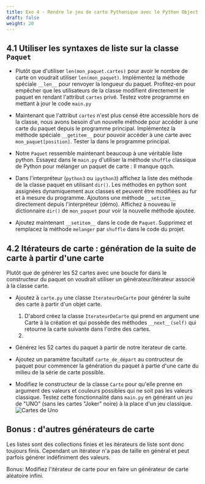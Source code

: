 ```yaml
---
title: Exo 4 - Rendre le jeu de carte Pythonique avec le Python Object Model
draft: false
weight: 20
---
```



## 4.1 Utiliser les syntaxes de liste sur la classe `Paquet`

- Plutôt que d'utiliser `len(mon_paquet.cartes)` pour avoir le nombre de carte on voudrait utiliser `len(mon_paquet)`. Implémentez la méthode spéciale `__len__` pour renvoyer la longueur du paquet. Profitez-en pour empêcher que les utilisateurs de la classe modifient directement le paquet en rendant l'attribut `cartes` privé. Testez votre programme en mettant à jour le code `main.py`

- Maintenant que l'attribut `cartes` n'est plus censé être accessible hors de la classe, nous avons besoin d'un nouvelle méthode pour accéder à une carte du paquet depuis le programme principal. Implémentez la méthode spéciale `__getitem__` pour pouvoir accéder à une carte avec `mon_paquet[position]`. Tester la dans le programme principal.

- Notre `Paquet` ressemble maintenant beaucoup à une véritable liste python. Essayez dans le `main.py` d'utiliser la méthode `shuffle` classique de Python pour mélanger un paquet de carte : Il manque qqch.

- Dans l'interpréteur (`python3` ou `ipython3`) affichez la liste des méthode de la classe paquet en utilisant `dir()`. Les méthodes en python sont assignées dynamiquement aux classes et peuvent être modifiées au fur et à mesure du programme. Ajoutons une méthode `__setitem__` directement depuis l'interpréteur (démo). Affichez à nouveau le dictionnaire `dir()` de `mon_paquet` pour voir la nouvelle méthode ajoutée.

- Ajoutez maintenant `__setitem__` dans le code de `Paquet`. Supprimez et remplacez la méthode `melanger` par `shuffle` dans le code du projet.


## 4.2 Itérateurs de carte : génération de la suite de carte à partir d'une carte


Plutôt que de générer les 52 cartes avec une boucle for dans le constructeur du paquet on voudrait utiliser un générateur/itérateur associé à la classe carte.

- Ajoutez à `carte.py` une classe `IterateurDeCarte` pour générer la suite des carte à partir d'un objet carte.
    1. D'abord créez la classe `IterateurDeCarte` qui prend en argument une Carte à la création et qui possède des méthodes `__next__(self)` qui retourne la carte suivante dans l'ordre des cartes.
    1. 

- Générez les 52 cartes du paquet à partir de notre iterateur de carte.

- Ajoutez un paramètre facultatif `carte_de_départ` au contructeur de paquet pour commencer la génération du paquet à partie d'une carte du milieu de la série de carte possible.

- Modifiez le constructeur de la classe `Carte` pour qu'elle prenne en argument des valeurs et couleurs possibles qui ne soit pas les valeurs classique. Testez cette fonctionnalité dans `main.py` en générant un jeu de "UNO" (sans les cartes "Joker" noire) à la place d'un jeu classique. ![Cartes de Uno](https://upload.wikimedia.org/wikipedia/commons/2/28/Baraja_de_UNO.JPG)


## Bonus : d'autres générateurs de carte

Les listes sont des collections finies et les itérateurs de liste sont donc toujours finis. Cependant un itérateur n'a pas de taille en général et peut parfois générer indéfiniment des valeurs.

Bonus: Modifiez l'itérateur de carte pour en faire un générateur de carte aléatoire infini.

